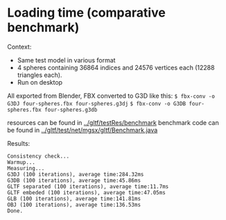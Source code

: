 
# Loading time (comparative benchmark)

Context:
* Same test model in various format
* 4 spheres containing 36864 indices and 24576 vertices each (12288 triangles each).
* Run on desktop

All exported from Blender, FBX converted to G3D like this:
`$ fbx-conv -o G3DJ four-spheres.fbx four-spheres.g3dj`
`$ fbx-conv -o G3DB four-spheres.fbx four-spheres.g3db`

resources can be found in [../gltf/testRes/benchmark](gltf/testRes/benchmark)
benchmark code can be found in [../gltf/test/net/mgsx/gltf/Benchmark.java](gltf/test/net/mgsx/gltf/Benchmark.java)

Results:

```
Consistency check...
Warmup...
Measuring...
G3DJ (100 iterations), average time:284.32ms
G3DB (100 iterations), average time:45.86ms
GLTF separated (100 iterations), average time:11.7ms
GLTF embeded (100 iterations), average time:47.05ms
GLB (100 iterations), average time:141.81ms
OBJ (100 iterations), average time:136.53ms
Done.
```
